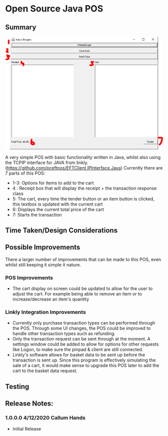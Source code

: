 # Open Source Java POS

## Summary

![POS_PIC](README_PICS/POS_001.PNG)

A very simple POS with basic functionality written in Java, whilst also using the TCPIP interface for JAVA from linkly. (https://github.com/pceftpos/EFTClient.IPInterface.Java) Currently there are 7 parts of this POS:

- 1-3: Options for items to add to the cart
- 4 : Receipt box that will display the receipt + the transaction response class
- 5: The cart, every time the tender button or an item button is clicked, this textbox is updated with the current cart
- 6: Displays the current total price of the cart
- 7: Starts the transaction

## Time Taken/Design Considerations



## Possible Improvements

There a larger number of improvements that can be made to this POS, even whilst still keeping it simple it nature.

### POS Improvements

- The cart display on screen could be updated to allow for the user to adjust the cart. For example being able to remove an item or to increase/decrease an item's quantity

### Linkly Integration Improvements

- Currently only purchase transaction types can be performed through the POS. Through some UI changes, the POS could be improved to handle other transaction types such as refunding.
- Only the transaction request can be sent through at the moment. A settings window could be added to allow for options for other requests like Logon, to make sure the pinpad & client are still connected.
- Linkly's software allows for basket data to be sent up before the transaction is sent up. Since this program is effectively simulating the sale of a cart, it would make sense to upgrade this POS later to add the cart to the basket data request.

## Testing



## Release Notes:

### 1.0.0.0 4/12/2020 Callum Hands

- Initial Release